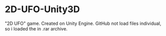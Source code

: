 # 2D-UFO-Unity3D
"2D UFO" game. Created on Unity Engine. GitHub not load files individual, so i loaded the in .rar archive.
